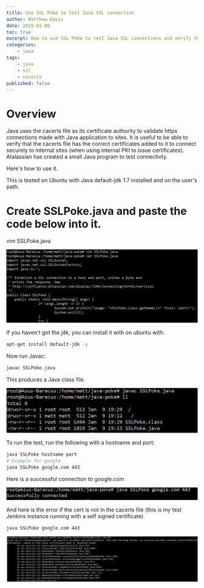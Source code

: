 ```yaml
---
title: Use SSL Poke to test Java SSL connection
author: Matthew Davis
date: 2019-01-09
toc: true
excerpt: How to use SSL Poke to test Java SSL connections and verify the cacerts file has the correct certificates.
categories:
    - java
tags:
    - java
    - ssl
    - cacerts
published: false
---
```


# Overview

Java uses the cacerts file as its certificate authority to validate https connections made with Java application to sites. It is useful to be able to verify that the cacerts file has the correct certificates added to it to connect securely to internal sites (when using internal PKI to issue certificates). 
Atalassian has created a small Java program to test connectivty.

Here's how to use it.

This is tested on Ubuntu with Java default-jdk 1.7 installed and on the user's path.

# Create SSLPoke.java and paste the code below into it.

vim SSLPoke.java

<script src="https://gist.github.com/MatthewJDavis/50f3f92660af72c812e21b7ff6b56354.js"></script>

![The created poke file](/images/java-ssl-poke/poke-file.png)

If you haven't got the jdk, you can install it with on ubuntu with:

```bash
apt-get install default-jdk -y
```

Now run Javac:

```bash
javac SSLPoke.java
```

This produces a Java class file.

![Running javac with the class file output](/images/java-ssl-poke/ssl-poke-class-file.png)


To run the test, run the following with a hostname and port:

```bash
java SSLPoke hostname port
# Example for google
java SSLPoke google.com 443
```

Here is a successful connection to google.com 

![Connecting successfully to google.com with SSL Poke](/images/java-ssl-poke/connection-success.png)

And here is the error if the cert is not in the cacerts file (this is my test Jenkins instance running with a self signed certificate)

```bash jenkins.matthewdavis111.com 443
java SSLPoke google.com 443
```

![Connection failed to my test Jenkins instance with SSL Poke](/images/java-ssl-poke/connection-failed.png)
